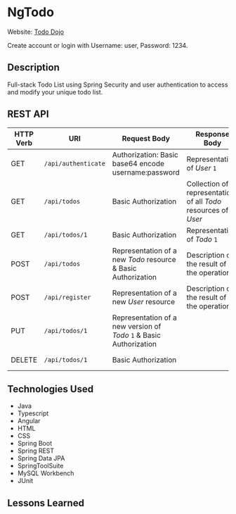 # NgTodo

Website: [Todo Dojo](http://18.116.157.70:8080/TodoREST)

Create account or login with Username: user, Password: 1234.

## Description

Full-stack Todo List using Spring Security and user authentication to access and modify your unique todo list.

## REST API
| HTTP Verb | URI                  | Request Body | Response Body | Purpose |
|-----------|----------------------|--------------|---------------|---------|
| GET       | `/api/authenticate`   | Authorization: Basic base64 encode username:password | Representation of _User_ `1` | **Retrieve** endpoint |
| GET       | `/api/todos`      | Basic Authorization | Collection of representations of all _Todo_ resources of _User_ | **List** all todos
| GET       | `/api/todos/1`   | Basic Authorization | Representation of _Todo_ `1` | **Retrieve** endpoint |
| POST      | `/api/todos`      | Representation of a new _Todo_ resource & Basic Authorization | Description of the result of the operation | **Create** endpoint |
| POST      | `/api/register`      | Representation of a new _User_ resource | Description of the result of the operation | **Create** endpoint |
| PUT       | `/api/todos/1`   | Representation of a new version of _Todo_ `1` & Basic Authorization | | **Replace** endpoint |
| DELETE    | `/api/todos/1`   | Basic Authorization | | **Delete** route |



## Technologies Used
- Java
- Typescript
- Angular
- HTML
- CSS
- Spring Boot
- Spring REST
- Spring Data JPA
- SpringToolSuite
- MySQL Workbench
- JUnit

## Lessons Learned



